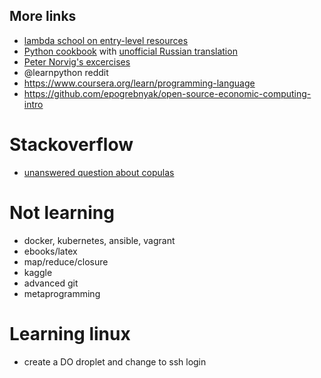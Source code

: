 More links
----------

- [lambda school on entry-level resources](https://twitter.com/ryanallred/status/1145735809401622531)
- [Python cookbook](https://www.dabeaz.com/cookbook.html) with [unofficial Russian translation](https://raw.githubusercontent.com/borisuvarov/python-cookbook-ru/master/cookbook.md)
- [Peter Norvig's excercises](https://github.com/norvig/pytudes)
- @learnpython reddit
- <https://www.coursera.org/learn/programming-language>
- <https://github.com/epogrebnyak/open-source-economic-computing-intro>




Stackoverflow
=============

- [unanswered question about copulas](https://stackoverflow.com/questions/51536478/simulation-of-t-copula-in-python)


Not learning
============

- docker, kubernetes, ansible, vagrant
- ebooks/latex
- map/reduce/closure
- kaggle
- advanced git
- metaprogramming

Learning linux
==============

- create a DO droplet and change to ssh login



